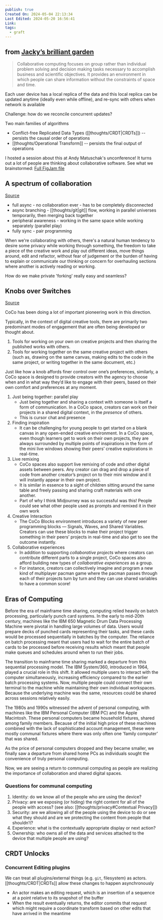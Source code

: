 ```yaml
---
publish: true
Created On: 2024-05-04 22:13:34
Last Edited: 2024-05-20 16:56:41
Link: 
tags:
  - graft
---
```

## from [Jacky’s brilliant garden](https://github.com/jackyzha0/jackyzha0.github.io/blob/v4/content/thoughts/collaborative%20software.md)

> Collaborative computing focuses on group rather than individual problem solving and decision making tasks necessary to accomplish business and scientific objectives. It provides an environment in which people can share information without the constraints of space and time.

Each user device has a local replica of the data and this local replica can be updated anytime (ideally even while offline), and re-sync with others when network is available

Challenge: how do we reconcile concurrent updates?

Two main families of algorithms

- Conflict-free Replicated Data Types ([[thoughts/CRDT|CRDTs]]) -- persists the causal order of operations
- [[thoughts/Operational Transform]] -- persists the final output of operations

I hosted a session about this at Andy Matuschak's unconference! It turns out a lot of people are thinking about collaborative software. See what we brainstormed: [Full FigJam file](https://www.figma.com/file/fHnlhboanqVVE4IOp7zqR0/New-interfaces-for-new-thoughts-in-the-new-year?node-id=0%3A1&t=PBIeeb2LlMLj9ySZ-0)

## A spectrum of collaboration

[Source](https://publish.obsidian.md/jessmartin/Collaboration+is+a+spectrum+from+asynchronous+to+fully+synchronous)

- full async - no collaboration ever - has to be completely disconnected
- async branching - [[thoughts/git|git]] flow, working in parallel universes temporarily, then merging back together
- peripheral awareness - working in the same space while working separately (parallel play)
- fully sync - pair programming

When we're collaborating with others, there's a natural human tendency to desire some privacy while working through something, the freedom to take a piece of the creative work and play out different ideas, move things around, edit and refactor, without fear of judgement or the burden of having to explain or communicate our thinking or concern for overhauling sections where another is actively reading or working.

How do we make private 'forking' really easy and seamless?

## Knobs over Switches

[Source](https://medium.com/mit-media-lab/meet-coco-a-real-time-co-creative-learning-platform-for-young-people-bdfe23edd5a7)

CoCo has been doing a lot of important pioneering work in this direction.

Typically, in the context of digital creative tools, there are primarily two predominant modes of engagement that are often being developed or thought about.

1. Tools for working on your own on creative projects and then sharing the published works with others.
2. Tools for working together on the same creative project with others (such as, drawing on the same canvas, making edits to the code in the same project, or writing together in the same document, etc.)

Just like how a knob affords finer control over one’s preferences, similarly, a CoCo space is designed to provide creators with the agency to choose when and in what way they’d like to engage with their peers, based on their own comfort and preferences at any moment.

1. Just being together: parallel play
   - Just being together and sharing a context with someone is itself a form of communication. In a CoCo space, creators can work on their projects in a shared digital context, in the *presence* of others.
   - This is cursor chat and presence
2. Finding inspiration
   - It can be challenging for young people to get started on a blank canvas in any open-ended creative environment. In a CoCo space, even though learners get to work on their own projects, they are always surrounded by multiple points of inspirations in the form of the mini live windows showing their peers’ creative explorations in real-time.
3. Live remixing
   - CoCo spaces also support live remixing of code and other digital assets between peers. Any creator can drag and drop a piece of code from another creator’s project on to their mini window and it will instantly appear in their own project.
   - It is similar in essence to a sight of children sitting around the same table and freely passing and sharing craft materials with one another.
   - Part of why I think Midjourney was so successful was this! People could see what other people used as prompts and remixed it in their own work
4. Creative Interaction
   - The CoCo Blocks environment introduces a variety of new peer programming blocks — Signals, Waves, and Shared Variables. Creators can use these blocks to make their project trigger something in their peers’ projects in real-time and also get to see the outcome instantly.
5. Collaborative experiences
   - In addition to supporting *collaborative* *projects* where creators can contribute different parts to a single project, CoCo spaces also afford building new types of *collaborative* *experiences* as a group.
   - For instance, creators can collectively imagine and program a new kind of multiplayer pacman game where the pacman passes through each of their projects turn by turn and they can use shared variables to have a common score!

## Eras of Computing
  
Before the era of mainframe time sharing, computing relied heavily on batch processing, particularly punch card systems. In the early to mid-20th century, machines like the IBM 650 Magnetic Drum Data Processing Machine were pivotal in handling large volumes of data. Users would prepare decks of punched cards representing their tasks, and these cards would be processed sequentially in batches by the computer. The reliance on batch processing meant that users had to wait for the entire batch of cards to be processed before receiving results which meant that people make queues and schedules around when to run their jobs.

The transition to mainframe time sharing marked a departure from this sequential processing model. The IBM System/360, introduced in 1964, played a crucial role in this shift. It allowed multiple users to interact with the computer simultaneously, increasing efficiency compared to the earlier batch processing systems. Now, multiple people could connect their own terminal to the machine while maintaining their own individual workspaces. Because the underlying machine was the same, resources could be shared across sessions relatively easily.

The 1980s and 1990s witnessed the advent of personal computing, with machines like the IBM Personal Computer (IBM PC) and the Apple Macintosh. These personal computers became household fixtures, shared among family members. Because of the initial high price of these machines combined with the lack of sophisticated account management, these were mostly communal fixtures where there was only often one 'family computer' that was shared.

As the price of personal computers dropped and they became smaller, we finally saw a departure from shared home PCs as individuals sought the convenience of truly personal computing.

Now, we are seeing a return to communal computing as people are realizing the importance of collaboration and shared digital spaces.

### Questions for communal computing

1. Identity: do we know all of the people who are using the device?
2. Privacy: are we exposing (or hiding) the right content for all of the people with access? (see also: [[thoughts/privacy#Contextual Privacy]])
3. Security: are we allowing all of the people using the device to do or see what they should and are we protecting the content from people that shouldn’t?
4. Experience: what is the contextually appropriate display or next action?
5. Ownership: who owns all of the data and services attached to the device that multiple people are using?

## CRDT Unlocks

### Concurrent Editing plugins

We can treat all plugins/external things (e.g. `git`, filesystem) as actors. [[thoughts/CRDT|CRDTs]] allow these changes to happen asynchronously

- An actor makes an editing request, which is an insertion of a sequence at a point relative to its snapshot of the buffer
- When the result eventually returns, the editor commits that request which might require a coordinate transform based on other edits that have arrived in the meantime